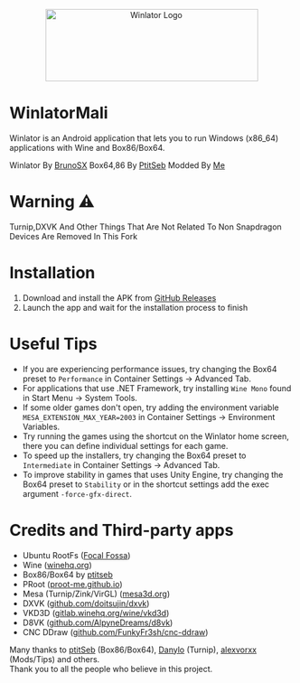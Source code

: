 <p align="center">
	<img src="logo.png" width="376" height="128" alt="Winlator Logo" />  
</p>

# WinlatorMali

Winlator is an Android application that lets you to run Windows (x86_64) applications with Wine and Box86/Box64.

Winlator By [BrunoSX](https://youtube.com/@brunodev85?si=RU9xw_ES_AEkE-Om)
 Box64,86 By [PtitSeb](https://youtube.com/@ptitseb123?si=P8xGe23ngzEXA0X1)
 Modded By [Me](https://youtube.com/@emuone24?si=je0MMb68WyyJdnSa)

# Warning ⚠️ 

Turnip,DXVK And Other Things That Are Not Related To Non Snapdragon Devices Are Removed In This Fork

# Installation

1. Download and install the APK from [GitHub Releases](https://github.com/Fcharan/WinlatorMali/releases)
2. Launch the app and wait for the installation process to finish

# Useful Tips

- If you are experiencing performance issues, try changing the Box64 preset to `Performance` in Container Settings -> Advanced Tab.
- For applications that use .NET Framework, try installing `Wine Mono` found in Start Menu -> System Tools.
- If some older games don't open, try adding the environment variable `MESA_EXTENSION_MAX_YEAR=2003` in Container Settings -> Environment Variables.
- Try running the games using the shortcut on the Winlator home screen, there you can define individual settings for each game.
- To speed up the installers, try changing the Box64 preset to `Intermediate` in Container Settings -> Advanced Tab.
- To improve stability in games that uses Unity Engine, try changing the Box64 preset to `Stability` or in the shortcut settings add the exec argument `-force-gfx-direct`.

# Credits and Third-party apps
- Ubuntu RootFs ([Focal Fossa](https://releases.ubuntu.com/focal))
- Wine ([winehq.org](https://www.winehq.org/))
- Box86/Box64 by [ptitseb](https://github.com/ptitSeb)
- PRoot ([proot-me.github.io](https://proot-me.github.io))
- Mesa (Turnip/Zink/VirGL) ([mesa3d.org](https://www.mesa3d.org))
- DXVK ([github.com/doitsujin/dxvk](https://github.com/doitsujin/dxvk))
- VKD3D ([gitlab.winehq.org/wine/vkd3d](https://gitlab.winehq.org/wine/vkd3d))
- D8VK ([github.com/AlpyneDreams/d8vk](https://github.com/AlpyneDreams/d8vk))
- CNC DDraw ([github.com/FunkyFr3sh/cnc-ddraw](https://github.com/FunkyFr3sh/cnc-ddraw))

Many thanks to [ptitSeb](https://github.com/ptitSeb) (Box86/Box64), [Danylo](https://blogs.igalia.com/dpiliaiev/tags/mesa/) (Turnip), [alexvorxx](https://github.com/alexvorxx) (Mods/Tips) and others.<br>
Thank you to all the people who believe in this project.
